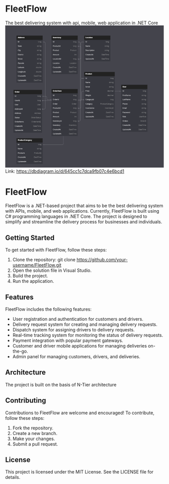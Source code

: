 # FleetFlow
The best delivering system with api, mobile, web application in .NET Core
![alt text](https://raw.githubusercontent.com/kerakmas/picutres/main/Screenshot_59.png)
Link: https://dbdiagram.io/d/645cc1c7dca9fb07c4e6bcd1

# FleetFlow

FleetFlow is a .NET-based project that aims to be the best delivering system with APIs, mobile, and web applications. Currently, FleetFlow is built using C# programming languages in .NET Core. The project is designed to simplify and streamline the delivery process for businesses and individuals.

## Getting Started

To get started with FleetFlow, follow these steps:

1. Clone the repository: git clone https://github.com/your-username/FleetFlow.git
2. Open the solution file in Visual Studio.
3. Build the project.
4. Run the application.

## Features

FleetFlow includes the following features:

- User registration and authentication for customers and drivers.
- Delivery request system for creating and managing delivery requests.
- Dispatch system for assigning drivers to delivery requests.
- Real-time tracking system for monitoring the status of delivery requests.
- Payment integration with popular payment gateways.
- Customer and driver mobile applications for managing deliveries on-the-go.
- Admin panel for managing customers, drivers, and deliveries.

## Architecture

The project is built on the basis of N-Tier architecture


## Contributing

Contributions to FleetFlow are welcome and encouraged! To contribute, follow these steps:

1. Fork the repository.
2. Create a new branch.
3. Make your changes.
4. Submit a pull request.

## License

This project is licensed under the MIT License. See the LICENSE file for details.
